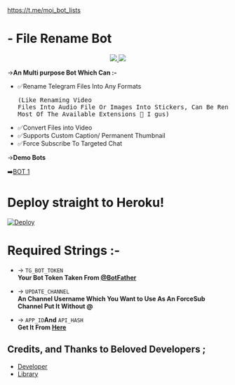 
https://t.me/moi_bot_lists
# - File Rename Bot

<p align="center">
  <a href="https://github.com/itz-mst-boy/FileRename">
    <img src="https://img.shields.io/github/stars/itz-mst-boy/FileRename?style=social">

  </a>
  
  <a href="https://github.com/itz-mst-boy/FileRename/fork">
    <img src="https://img.shields.io/github/forks/itz-mst-boy/FileRename?label=Fork&style=social">

  </a>  
</p>

->**An Multi purpose Bot Which Can :-**
* ✅Rename Telegram Files Into Any Formats <pre>(Like Renaming Video Files Into Audio File Or Images Into Stickers, Can Be Rename Any File To Most Of The Available Extensions 🤔 I gus) </pre>
* ✅Convert Files into Video
* ✅Supports Custom Caption/ Permanent Thumbnail
* ✅Force Subscribe To Targeted Chat

->**Demo Bots**

➡️[BOT 1](https://t.me/Pdfrenamebot) 

# Deploy straight to Heroku!

[![Deploy](https://www.herokucdn.com/deploy/button.svg)](https://heroku.com/deploy?template=https://github.com/itz-mst-boy/Filerename)

# Required Strings :-

* -> `TG_BOT_TOKEN`<br> **Your Bot Token Taken From [@BotFather](https://t.me/botfather)**

* -> `UPDATE_CHANNEL`<br> **An Channel Username Which You Want to Use As An ForceSub Channel Put It Without @**

* -> `APP_ID`__And__ `API_HASH`<br>**Get It From [Here](http://www.my.telegram.org)**

## Credits, and Thanks to Beloved Developers ;

* [Developer](https://telegram.dog/itz_mst_boy) 
* [Library](https://github.com/pyrogram/pyrogram)
